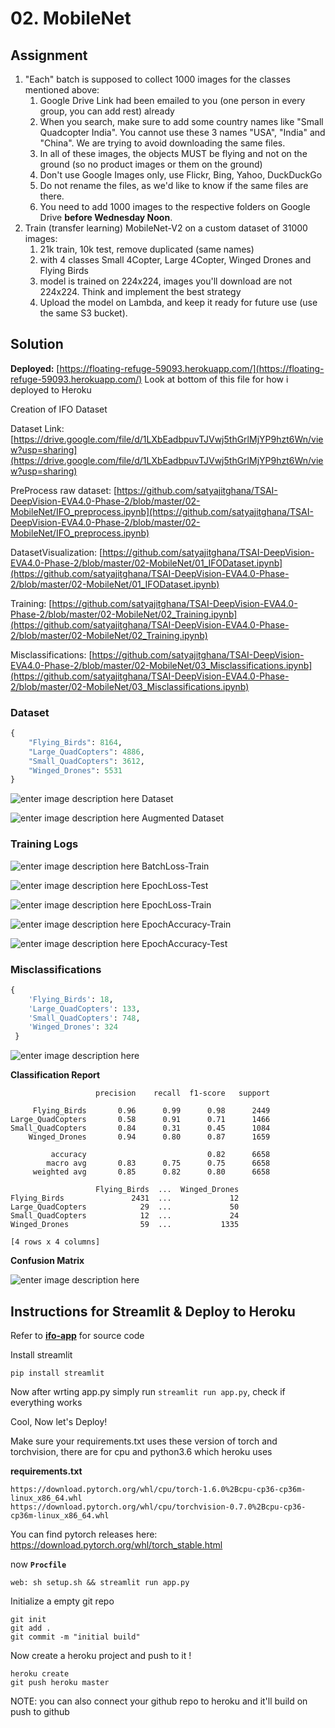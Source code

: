 ﻿
# 02. MobileNet

## Assignment

1.  "Each" batch is supposed to collect 1000 images for the classes mentioned above:
    1.  Google Drive Link had been emailed to you (one person in every group, you can add rest) already
    2.  When you search, make sure to add some country names like "Small Quadcopter India". You cannot use these 3 names "USA", "India" and "China". We are trying to avoid downloading the same files.
    3.  In all of these images, the objects MUST be flying and not on the ground (so no product images or them on the ground)
    4.  Don't use Google Images only, use Flickr, Bing, Yahoo, DuckDuckGo
    5.  Do not rename the files, as we'd like to know if the same files are there.
    6.  You need to add 1000 images to the respective folders on Google Drive **before Wednesday Noon**.
2.  Train (transfer learning) MobileNet-V2 on a custom dataset of 31000 images:
    1.  21k train, 10k test, remove duplicated (same names)
    2.  with 4 classes Small 4Copter, Large 4Copter, Winged Drones and Flying Birds
    3.  model is trained on 224x224, images you'll download are not 224x224. Think and implement the best strategy
    4.  Upload the model on Lambda, and keep it ready for future use (use the same S3 bucket).

## Solution

**Deployed:** [https://floating-refuge-59093.herokuapp.com/](https://floating-refuge-59093.herokuapp.com/)
Look at bottom of this file for how i deployed to Heroku

Creation of IFO Dataset

Dataset Link: [https://drive.google.com/file/d/1LXbEadbpuvTJVwj5thGrlMjYP9hzt6Wn/view?usp=sharing](https://drive.google.com/file/d/1LXbEadbpuvTJVwj5thGrlMjYP9hzt6Wn/view?usp=sharing)

PreProcess raw dataset: [https://github.com/satyajitghana/TSAI-DeepVision-EVA4.0-Phase-2/blob/master/02-MobileNet/IFO_preprocess.ipynb](https://github.com/satyajitghana/TSAI-DeepVision-EVA4.0-Phase-2/blob/master/02-MobileNet/IFO_preprocess.ipynb)

DatasetVisualization: [https://github.com/satyajitghana/TSAI-DeepVision-EVA4.0-Phase-2/blob/master/02-MobileNet/01_IFODataset.ipynb](https://github.com/satyajitghana/TSAI-DeepVision-EVA4.0-Phase-2/blob/master/02-MobileNet/01_IFODataset.ipynb)

Training: [https://github.com/satyajitghana/TSAI-DeepVision-EVA4.0-Phase-2/blob/master/02-MobileNet/02_Training.ipynb](https://github.com/satyajitghana/TSAI-DeepVision-EVA4.0-Phase-2/blob/master/02-MobileNet/02_Training.ipynb)

Misclassifications: [https://github.com/satyajitghana/TSAI-DeepVision-EVA4.0-Phase-2/blob/master/02-MobileNet/03_Misclassifications.ipynb](https://github.com/satyajitghana/TSAI-DeepVision-EVA4.0-Phase-2/blob/master/02-MobileNet/03_Misclassifications.ipynb)

### Dataset

```python
{
    "Flying_Birds": 8164,
    "Large_QuadCopters": 4886,
    "Small_QuadCopters": 3612,
    "Winged_Drones": 5531
}
```
![enter image description here](https://github.com/satyajitghana/TSAI-DeepVision-EVA4.0-Phase-2/blob/master/02-MobileNet/images/dataset.png?raw=true)
Dataset

![enter image description here](https://github.com/satyajitghana/TSAI-DeepVision-EVA4.0-Phase-2/blob/master/02-MobileNet/images/aug_dataset.png?raw=true)
Augmented Dataset


### Training Logs


![enter image description here](https://raw.githubusercontent.com/satyajitghana/TSAI-DeepVision-EVA4.0-Phase-2/b84ac8be9a712732d1bbfae0dad919318680db99/02-MobileNet/images/BatchLoss_Train_loss.svg)
BatchLoss-Train


![enter image description here](https://raw.githubusercontent.com/satyajitghana/TSAI-DeepVision-EVA4.0-Phase-2/b84ac8be9a712732d1bbfae0dad919318680db99/02-MobileNet/images/EpochLoss_Test_loss.svg)
EpochLoss-Test

![enter image description here](https://raw.githubusercontent.com/satyajitghana/TSAI-DeepVision-EVA4.0-Phase-2/b84ac8be9a712732d1bbfae0dad919318680db99/02-MobileNet/images/EpochLoss_Train_loss.svg)
EpochLoss-Train

![enter image description here](https://raw.githubusercontent.com/satyajitghana/TSAI-DeepVision-EVA4.0-Phase-2/b84ac8be9a712732d1bbfae0dad919318680db99/02-MobileNet/images/EpochAccuracy_Train_accuracy.svg)
EpochAccuracy-Train

![enter image description here](https://raw.githubusercontent.com/satyajitghana/TSAI-DeepVision-EVA4.0-Phase-2/b84ac8be9a712732d1bbfae0dad919318680db99/02-MobileNet/images/EpochAccuracy_Test_accuracy.svg)
EpochAccuracy-Test

### Misclassifications

```python
{
	'Flying_Birds': 18,
	'Large_QuadCopters': 133,
	'Small_QuadCopters': 748,
	'Winged_Drones': 324
 }
```

![enter image description here](https://github.com/satyajitghana/TSAI-DeepVision-EVA4.0-Phase-2/blob/master/02-MobileNet/images/misclassifications.png?raw=true)

**Classification Report**

```text
                   precision    recall  f1-score   support

     Flying_Birds       0.96      0.99      0.98      2449
Large_QuadCopters       0.58      0.91      0.71      1466
Small_QuadCopters       0.84      0.31      0.45      1084
    Winged_Drones       0.94      0.80      0.87      1659

         accuracy                           0.82      6658
        macro avg       0.83      0.75      0.75      6658
     weighted avg       0.85      0.82      0.80      6658

                   Flying_Birds  ...  Winged_Drones
Flying_Birds               2431  ...             12
Large_QuadCopters            29  ...             50
Small_QuadCopters            12  ...             24
Winged_Drones                59  ...           1335

[4 rows x 4 columns]
```

**Confusion Matrix**

![enter image description here](https://github.com/satyajitghana/TSAI-DeepVision-EVA4.0-Phase-2/blob/master/02-MobileNet/images/confusion_matrix.png?raw=true)

## Instructions for Streamlit & Deploy to Heroku

Refer to **[ifo-app](https://github.com/satyajitghana/TSAI-DeepVision-EVA4.0-Phase-2/blob/master/02-MobileNet/ifo-app)** for source code

Install streamlit

```shell
pip install streamlit
```

Now after wrting app.py simply run `streamlit run app.py`, check if everything works

Cool, Now let's Deploy!

Make sure your requirements.txt uses these version of torch and torchvision, there are for cpu and python3.6 which heroku uses

**requirements.txt**

```text
https://download.pytorch.org/whl/cpu/torch-1.6.0%2Bcpu-cp36-cp36m-linux_x86_64.whl
https://download.pytorch.org/whl/cpu/torchvision-0.7.0%2Bcpu-cp36-cp36m-linux_x86_64.whl
```

You can find pytorch releases here: https://download.pytorch.org/whl/torch_stable.html

now **`Procfile`**

```text
web: sh setup.sh && streamlit run app.py
```

Initialize a empty git repo

```shell
git init
git add .
git commit -m "initial build"
```

Now create a heroku project and push to it !

```shell
heroku create
git push heroku master
```

NOTE: you can also connect your github repo to heroku and it'll build on push to github
